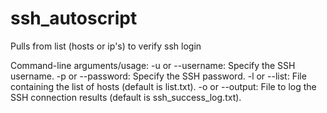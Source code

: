 # ssh_autoscript
Pulls from list (hosts or ip's) to verify ssh login


Command-line arguments/usage:
    -u or --username: Specify the SSH username.
    -p or --password: Specify the SSH password.
    -l or --list: File containing the list of hosts (default is list.txt).
    -o or --output: File to log the SSH connection results (default is ssh_success_log.txt).
